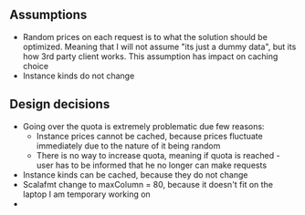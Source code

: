## Assumptions

- Random prices on each request is to what the solution should be optimized. Meaning that I will not assume "its just a dummy data", but its how 3rd party client works. This assumption has impact on caching choice
- Instance kinds do not change

## Design decisions

- Going over the quota is extremely problematic due few reasons:
  - Instance prices cannot be cached, because prices fluctuate immediately due to the nature of it being random
  - There is no way to increase quota, meaning if quota is reached - user has to be informed that he no longer can make requests
- Instance kinds can be cached, because they do not change
- Scalafmt change to maxColumn = 80, because it doesn't fit on the laptop I am temporary working on
- 
